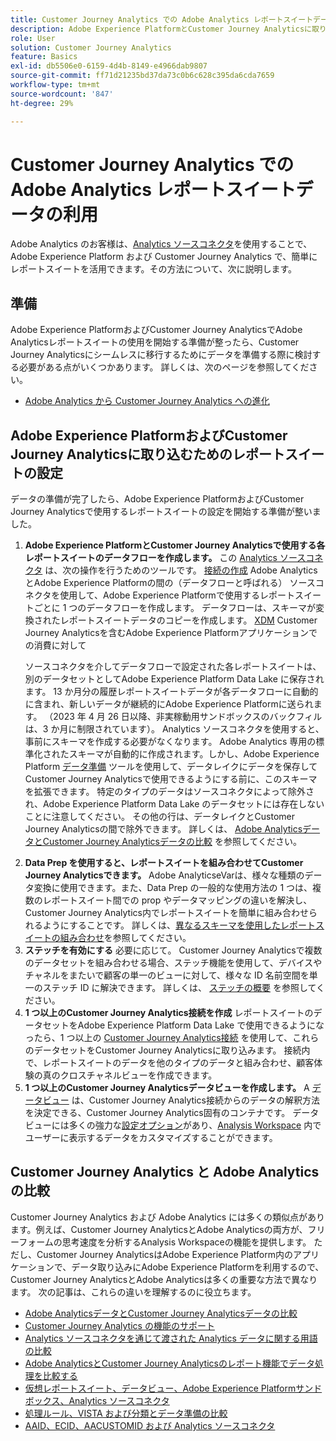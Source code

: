 ```yaml
---
title: Customer Journey Analytics での Adobe Analytics レポートスイートデータの利用
description: Adobe Experience PlatformとCustomer Journey Analyticsに取り込むためのAdobe Analyticsレポートスイートの設定方法
role: User
solution: Customer Journey Analytics
feature: Basics
exl-id: db5506e0-6159-4d4b-8149-e4966dab9807
source-git-commit: ff71d21235bd37da73c0b6c628c395da6cda7659
workflow-type: tm+mt
source-wordcount: '847'
ht-degree: 29%

---
```


# Customer Journey Analytics での Adobe Analytics レポートスイートデータの利用

Adobe Analytics のお客様は、[Analytics ソースコネクタ](https://experienceleague.adobe.com/docs/experience-platform/sources/connectors/adobe-applications/analytics.html?lang=ja)を使用することで、Adobe Experience Platform および Customer Journey Analytics で、簡単にレポートスイートを活用できます。その方法について、次に説明します。

## 準備

Adobe Experience PlatformおよびCustomer Journey AnalyticsでAdobe Analyticsレポートスイートの使用を開始する準備が整ったら、Customer Journey Analyticsにシームレスに移行するためにデータを準備する際に検討する必要がある点がいくつかあります。 詳しくは、次のページを参照してください。

* [Adobe Analytics から Customer Journey Analytics への進化](/help/getting-started/aa-to-cja.md)

## Adobe Experience PlatformおよびCustomer Journey Analyticsに取り込むためのレポートスイートの設定

データの準備が完了したら、Adobe Experience PlatformおよびCustomer Journey Analyticsで使用するレポートスイートの設定を開始する準備が整いました。

1. **Adobe Experience PlatformとCustomer Journey Analyticsで使用する各レポートスイートのデータフローを作成します。** この [Analytics ソースコネクタ](https://experienceleague.adobe.com/docs/experience-platform/sources/connectors/adobe-applications/analytics.html?lang=ja) は、次の操作を行うためのツールです。 [接続の作成](/help/connections/create-connection.md) Adobe AnalyticsとAdobe Experience Platformの間の（データフローと呼ばれる） ソースコネクタを使用して、Adobe Experience Platformで使用するレポートスイートごとに 1 つのデータフローを作成します。 データフローは、スキーマが変換されたレポートスイートデータのコピーを作成します。  [XDM](https://experienceleague.adobe.com/docs/platform-learn/tutorials/schemas/schemas-and-experience-data-model.html?lang=ja) Customer Journey Analyticsを含むAdobe Experience Platformアプリケーションでの消費に対して<p>ソースコネクタを介してデータフローで設定された各レポートスイートは、別のデータセットとしてAdobe Experience Platform Data Lake に保存されます。 13 か月分の履歴レポートスイートデータが各データフローに自動的に含まれ、新しいデータが継続的にAdobe Experience Platformに送られます。 （2023 年 4 月 26 日以降、非実稼動用サンドボックスのバックフィルは、3 か月に制限されています）。 Analytics ソースコネクタを使用すると、事前にスキーマを作成する必要がなくなります。 Adobe Analytics 専用の標準化されたスキーマが自動的に作成されます。しかし、Adobe Experience Platform [データ準備](https://experienceleague.adobe.com/docs/experience-platform/data-prep/home.html?lang=ja) ツールを使用して、データレイクにデータを保存してCustomer Journey Analyticsで使用できるようにする前に、このスキーマを拡張できます。 特定のタイプのデータはソースコネクタによって除外され、Adobe Experience Platform Data Lake のデータセットには存在しないことに注意してください。 その他の行は、データレイクとCustomer Journey Analyticsの間で除外できます。 詳しくは、 [Adobe AnalyticsデータとCustomer Journey Analyticsデータの比較](/help/troubleshooting/compare.md) を参照してください。
1. **Data Prep を使用すると、レポートスイートを組み合わせてCustomer Journey Analyticsできます。** Adobe AnalyticseVarは、様々な種類のデータ変換に使用できます。また、Data Prep の一般的な使用方法の 1 つは、複数のレポートスイート間での prop やデータマッピングの違いを解決し、Customer Journey Analytics内でレポートスイートを簡単に組み合わせられるようにすることです。 詳しくは、[異なるスキーマを使用したレポートスイートの組み合わせ](/help/use-cases/aa-data/combine-report-suites.md)を参照してください。
1. **ステッチを有効にする** 必要に応じて。 Customer Journey Analyticsで複数のデータセットを組み合わせる場合、ステッチ機能を使用して、デバイスやチャネルをまたいで顧客の単一のビューに対して、様々な ID 名前空間を単一のステッチ ID に解決できます。 詳しくは、 [ステッチの概要](../../stitching/overview.md) を参照してください。
1. **1 つ以上のCustomer Journey Analytics接続を作成** レポートスイートのデータセットをAdobe Experience Platform Data Lake で使用できるようになったら、1 つ以上の [Customer Journey Analytics接続](/help/connections/overview.md) を使用して、これらのデータセットをCustomer Journey Analyticsに取り込みます。 接続内で、レポートスイートのデータを他のタイプのデータと組み合わせ、顧客体験の真のクロスチャネルビューを作成できます。
1. **1 つ以上のCustomer Journey Analyticsデータビューを作成します。** A [データビュー](/help/data-views/data-views.md) は、Customer Journey Analytics接続からのデータの解釈方法を決定できる、Customer Journey Analytics固有のコンテナです。 データビューには多くの強力な[設定オプション](/help/data-views/create-dataview.md)があり、[Analysis Workspace](/help/analysis-workspace/home.md) 内でユーザーに表示するデータをカスタマイズすることができます。

## Customer Journey Analytics と Adobe Analytics の比較

Customer Journey Analytics および Adobe Analytics には多くの類似点があります。例えば、Customer Journey AnalyticsとAdobe Analyticsの両方が、フリーフォームの思考速度を分析するAnalysis Workspaceの機能を提供します。 ただし、Customer Journey AnalyticsはAdobe Experience Platform内のアプリケーションで、データ取り込みにAdobe Experience Platformを利用するので、Customer Journey AnalyticsとAdobe Analyticsは多くの重要な方法で異なります。 次の記事は、これらの違いを理解するのに役立ちます。

* [Adobe AnalyticsデータとCustomer Journey Analyticsデータの比較](/help/troubleshooting/compare.md)
* [Customer Journey Analytics の機能のサポート](/help/getting-started/aa-vs-cja/cja-aa.md)
* [Analytics ソースコネクタを通じて渡された Analytics データに関する用語の比較](/help/getting-started/aa-vs-cja/terminology.md)
* [Adobe AnalyticsとCustomer Journey Analyticsのレポート機能でデータ処理を比較する](/help/getting-started/aa-vs-cja/data-processing-comparisons.md)
* [仮想レポートスイート、データビュー、Adobe Experience Platformサンドボックス、Analytics ソースコネクタ](/help/getting-started/aa-vs-cja/vrs-dataview-sandbox-adc.md)
* [処理ルール、VISTA および分類とデータ準備の比較](/help/getting-started/aa-vs-cja/pr-vista-dataprep.md)
* [AAID、ECID、AACUSTOMID および Analytics ソースコネクタ](/help/getting-started/aa-vs-cja/aaid-ecid-adc.md)
